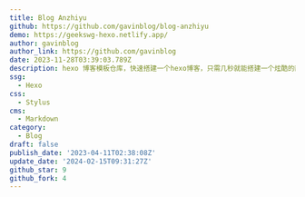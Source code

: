 ```yaml
---
title: Blog Anzhiyu
github: https://github.com/gavinblog/blog-anzhiyu
demo: https://geekswg-hexo.netlify.app/
author: gavinblog
author_link: https://github.com/gavinblog
date: 2023-11-28T03:39:03.789Z
description: hexo 博客模板仓库，快速搭建一个hexo博客，只需几秒就能搭建一个炫酷的静态博客。
ssg:
  - Hexo
css:
  - Stylus
cms:
  - Markdown
category:
  - Blog
draft: false
publish_date: '2023-04-11T02:38:08Z'
update_date: '2024-02-15T09:31:27Z'
github_star: 9
github_fork: 4
---
```


